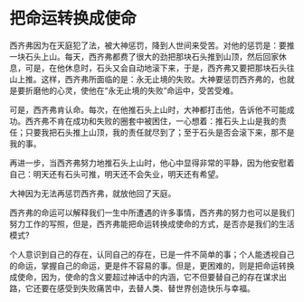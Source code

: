 # 把命运转换成使命

西齐弗因为在天庭犯了法，被大神惩罚，降到人世间来受苦。对他的惩罚是：要推一块石头上山。每天，西齐弗都费了很大的劲把那块石头推到山顶，然后回家休息，可是，在他休息时，石头又会自动地滚下来，于是，西齐弗又要把那块石头往山上推。这样，西齐弗所面临的是：永无止境的失败。大神要惩罚西齐弗的，也就是要折磨他的心灵，使他在“永无止境的失败”命运中，受苦受难。 

可是，西齐弗肯认命。每次，在他推石头上山时，大神都打击他，告诉他不可能成功。西齐弗不肯在成功和失败的圈套中被困住，一心想着：推石头上山是我的责任；只要我把石头推上山顶，我的责任就尽到了；至于石头是否会滚下来，那不是我的事。 

再进一步，当西齐弗努力地推石头上山时，他心中显得非常的平静，因为他安慰着自己：明天还有石头可推，明天还不会失业，明天还有希望。 

大神因为无法再惩罚西齐弗，就放他回了天庭。 

西齐弗的命运可以解释我们一生中所遭遇的许多事情，西齐弗的努力也可以是我们努力工作的写照，但是，西齐弗能把命运转换成使命的方式，是否亦是我们的生活模式? 

个人意识到自己的存在，认同自己的存在，已是一件不简单的事；个人能透视自己的命运，掌握自己的命运，更是件不容易的事。但是，更困难的，则是把命运转换成使命，因为，使命的含义要超过神话中的内涵，它不但要替自己的存在谋求出路，它还要在感受到失败痛苦中，去替人类、替世界创造快乐与幸福。
 